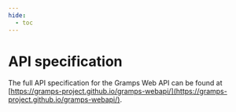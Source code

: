 ```yaml
---
hide:
  - toc
---
```


# API specification

The full API specification for the Gramps Web API can be found  at [https://gramps-project.github.io/gramps-webapi/](https://gramps-project.github.io/gramps-webapi/).
